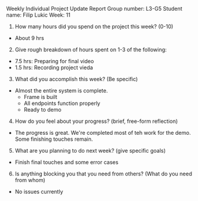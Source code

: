 Weekly Individual Project Update Report
Group number: L3-G5
Student name: Filip Lukic
Week: 11

1. How many hours did you spend on the project this week? (0-10)
* About 9 hrs

2. Give rough breakdown of hours spent on 1-3 of the following: 
* 7.5 hrs: Preparing for final video
* 1.5 hrs: Recording project vieda


3. What did you accomplish this week? (Be specific)
* Almost the entire system is complete.
	* Frame is built
	* All endpoints function properly
	* Ready to demo

4. How do you feel about your progress? (brief, free-form reflection)
* The progress is great. We're completed most of teh work for the demo. Some finishing touches remain.

5. What are you planning to do next week? (give specific goals)
* Finish final touches and some error cases

6. Is anything blocking you that you need from others? (What do you need from whom)
* No issues currently
